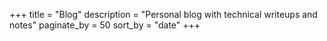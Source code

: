 +++
title = "Blog"
description = "Personal blog with technical writeups and notes"
paginate_by = 50
sort_by = "date"
+++